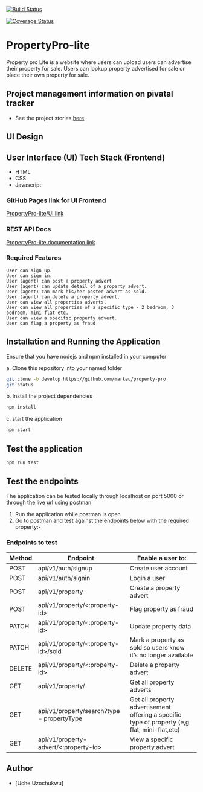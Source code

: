 
[![Build Status](https://travis-ci.com/markeu/property-pro.svg?branch=develop)](https://travis-ci.com/markeu/property-pro)

[![Coverage Status](https://coveralls.io/repos/github/markeu/property-pro/badge.svg?branch=ft-view-property-type-167097139)](https://coveralls.io/github/markeu/property-pro?branch=ft-view-property-type-167097139)


# PropertyPro-lite

Property pro Lite is a website where users can upload users can advertise their property for sale. Users can lookup property advertised for sale or place their own property for sale.

## Project management information on pivatal tracker

* See the project stories [here](https://www.pivotaltracker.com/n/projects/2354316)

## UI Design


## User Interface (UI) Tech Stack (Frontend)

* HTML
* CSS
* Javascript

### GitHub Pages link for UI Frontend

[PropertyPro-lite/UI link](https://chrismeeky.github.io/PropertyPro/UI/)

### REST API Docs

[PropertyPro-lite documentation link](https://propertyproliteapp.herokuapp.com)

### Required Features

```
User can sign up.
User can sign in.
User (agent) can post a property advert
User (agent) can update detail of a property advert.
User (agent) can mark his/her posted advert as sold.
User (agent) can delete a property advert.
User can view all properties adverts.
User can view all properties of a specific type - 2 bedroom, 3 bedroom, mini flat etc.
User can view a specific property advert.
User can flag a property as fraud
```


## Installation and Running the Application

Ensure that you have nodejs and npm installed in your computer

a. Clone this repository into your named folder

```bash
git clone -b develop https://github.com/markeu/property-pro
git status
```

b. Install the project dependencies

```bash
npm install
```

c. start the application

```bash
npm start
```

## Test the application

```bash
npm run test
```

## Test the endpoints

The application can be tested locally through localhost on port 5000 or through the live [url](https://propertyproliteapp.herokuapp.com) using postman

1. Run the application while postman is open
2. Go to postman and test against the endpoints below with the required property:-

### Endpoints to test

Method        | Endpoint      | Enable a user to: |
------------- | ------------- | ---------------
POST  | api/v1/auth/signup  | Create user account  |
POST  | api/v1/auth/signin  | Login a user |
POST  | api/v1/property  | Create a property advert |
POST  | api/v1/property/<:property-id>  | Flag property as fraud |
PATCH  | api/v1/property/<:property-id>  | Update property data |
PATCH  | api/v1/property/<:property-id>/sold  | Mark a property as sold so users know it’s no longer available |
DELETE  | api/v1/property/<:property-id>  | Delete a property advert |
GET  | api/v1/property/ | Get all property adverts |
GET  | api/v1/property/search?type =​ propertyType  | Get all property advertisement offering a specific type of property (e,g flat, mini-flat,etc) |
GET  | api/v1/property-advert/<:property-id>  | View a specific property advert |



## Author

* [Uche Uzochukwu]

